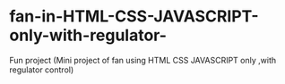 # fan-in-HTML-CSS-JAVASCRIPT-only-with-regulator-
Fun project (Mini project of fan using HTML CSS JAVASCRIPT only ,with regulator control)
